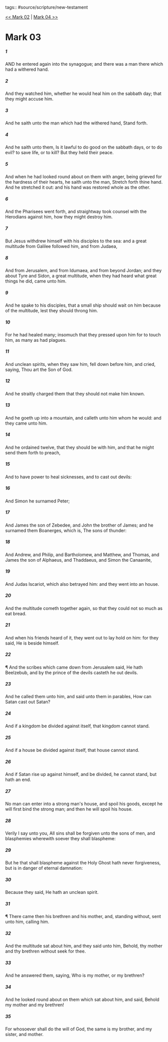 tags:: #source/scripture/new-testament

[<< Mark 02](/new-testament/02_Mark/Mark_02.md) | [Mark 04 >>](/new-testament/02_Mark/Mark_04.md)

# Mark 03

##### 1

AND he entered again into the synagogue; and there was a man there which had a withered hand.

##### 2

And they watched him, whether he would heal him on the sabbath day; that they might accuse him.

##### 3

And he saith unto the man which had the withered hand, Stand forth.

##### 4

And he saith unto them, Is it lawful to do good on the sabbath days, or to do evil? to save life, or to kill? But they held their peace.

##### 5

And when he had looked round about on them with anger, being grieved for the hardness of their hearts, he saith unto the man, Stretch forth thine hand. And he stretched it out: and his hand was restored whole as the other.

##### 6

And the Pharisees went forth, and straightway took counsel with the Herodians against him, how they might destroy him.

##### 7

But Jesus withdrew himself with his disciples to the sea: and a great multitude from Galilee followed him, and from Judaea,

##### 8

And from Jerusalem, and from Idumaea, and from beyond Jordan; and they about Tyre and Sidon, a great multitude, when they had heard what great things he did, came unto him.

##### 9

And he spake to his disciples, that a small ship should wait on him because of the multitude, lest they should throng him.

##### 10

For he had healed many; insomuch that they pressed upon him for to touch him, as many as had plagues.

##### 11

And unclean spirits, when they saw him, fell down before him, and cried, saying, Thou art the Son of God.

##### 12

And he straitly charged them that they should not make him known.

##### 13

And he goeth up into a mountain, and calleth unto him whom he would: and they came unto him.

##### 14

And he ordained twelve, that they should be with him, and that he might send them forth to preach,

##### 15

And to have power to heal sicknesses, and to cast out devils:

##### 16

And Simon he surnamed Peter;

##### 17

And James the son of Zebedee, and John the brother of James; and he surnamed them Boanerges, which is, The sons of thunder:

##### 18

And Andrew, and Philip, and Bartholomew, and Matthew, and Thomas, and James the son of Alphaeus, and Thaddaeus, and Simon the Canaanite,

##### 19

And Judas Iscariot, which also betrayed him: and they went into an house.

##### 20

And the multitude cometh together again, so that they could not so much as eat bread.

##### 21

And when his friends heard of it, they went out to lay hold on him: for they said, He is beside himself.

##### 22

¶ And the scribes which came down from Jerusalem said, He hath Beelzebub, and by the prince of the devils casteth he out devils.

##### 23

And he called them unto him, and said unto them in parables, How can Satan cast out Satan?

##### 24

And if a kingdom be divided against itself, that kingdom cannot stand.

##### 25

And if a house be divided against itself, that house cannot stand.

##### 26

And if Satan rise up against himself, and be divided, he cannot stand, but hath an end.

##### 27

No man can enter into a strong man's house, and spoil his goods, except he will first bind the strong man; and then he will spoil his house.

##### 28

Verily I say unto you, All sins shall be forgiven unto the sons of men, and blasphemies wherewith soever they shall blaspheme:

##### 29

But he that shall blaspheme against the Holy Ghost hath never forgiveness, but is in danger of eternal damnation:

##### 30

Because they said, He hath an unclean spirit.

##### 31

¶ There came then his brethren and his mother, and, standing without, sent unto him, calling him.

##### 32

And the multitude sat about him, and they said unto him, Behold, thy mother and thy brethren without seek for thee.

##### 33

And he answered them, saying, Who is my mother, or my brethren?

##### 34

And he looked round about on them which sat about him, and said, Behold my mother and my brethren!

##### 35

For whosoever shall do the will of God, the same is my brother, and my sister, and mother.
